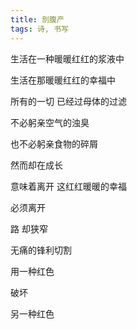 ```yaml
---
title: 剖腹产
tags: 诗, 书写
---
```



生活在一种暖暖红红的浆液中

生活在那暖暖红红的幸福中

所有的一切 已经过母体的过滤

不必躬亲空气的浊臭

也不必躬亲食物的碎屑

然而却在成长

意味着离开 这红红暖暖的幸福

必须离开

路 却狭窄

无痛的锋利切割

用一种红色

破坏

另一种红色

